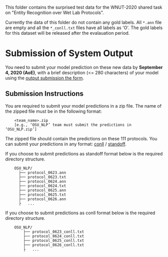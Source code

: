 This folder contains the surprised test data for the WNUT-2020 shared task on "Entity Recognition over Wet Lab Protocols". 

Currently the data of this folder do not contain any gold labels. All `*.ann` file are empty and all the `*_conll.txt` files have all labels as 'O'. The gold labels for this dataset will be released after the evalauation period.



# Submission of System Output
 
You need to submit your model prediction on these new data by  **September 4, 2020 (AoE)**, with a brief description (<= 280 characters) of your model  using the [output submission the form](https://forms.gle/xMjAVnN4YgNS7LpSA). 
 
 
## Submission Instructions

You are required to submit your model predictions in a zip file. The name of the zipped file must be in the following format:

```
	<team_name>.zip  
	[e.g., ‘OSU_NLP’ team must submit the predictions in ‘OSU_NLP.zip’]
```

The zipped file should contain the predictions on these 111 protocols. You can submit your predictions in any format: [conll](../../data#the-conll-format) / [standoff](../../data#the-standoff-format).


If you choose to submit predictions as standoff format below is the required directory structure. 

```
	OSU_NLP/
	  ├── protocol_0623.ann
	  ├── protocol_0623.txt
	  ├── protocol_0624.ann
	  ├── protocol_0624.txt
	  ├── protocol_0625.ann
	  ├── protocol_0625.txt
	  ├── protocol_0626.ann
	  ├   ...
```

If you choose to submit predictions as conll format below is the required directory structure. 

```
	OSU_NLP/
		├── protocol_0623_conll.txt
		├── protocol_0624_conll.txt
		├── protocol_0625_conll.txt
		├── protocol_0626_conll.txt
		├   ...
 
 
```